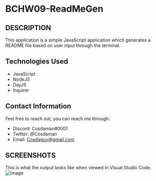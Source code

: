 # BCHW09-ReadMeGen

## DESCRIPTION  
This application is a simple JavaScript application which generates a README file based on user input through the terminal.  

## Technologies Used  
- JavaScript
- NodeJS
- DayJS
- Inquirer


## Contact Information  

Feel free to reach out, you can reach me through:  
- Discord: Cosdaman#0001  
- Twitter: @Cosdaman  
- Email: Cosdaguy@gmail.com  

## SCREENSHOTS
This is what the output looks like when viewed in Visual Studio Code.  
![image](https://user-images.githubusercontent.com/3162991/141008724-772d5bbf-3741-426c-97c3-f768558081ab.png)

